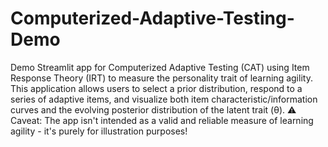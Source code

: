 # Computerized-Adaptive-Testing-Demo
Demo Streamlit app for Computerized Adaptive Testing (CAT) using Item Response Theory (IRT) to measure the personality trait of learning agility. This application allows users to select a prior distribution, respond to a series of adaptive items, and visualize both item characteristic/information curves and the evolving posterior distribution of the latent trait (θ). ⚠️ Caveat: The app isn't intended as a valid and reliable measure of learning agility - it's purely for illustration purposes!
